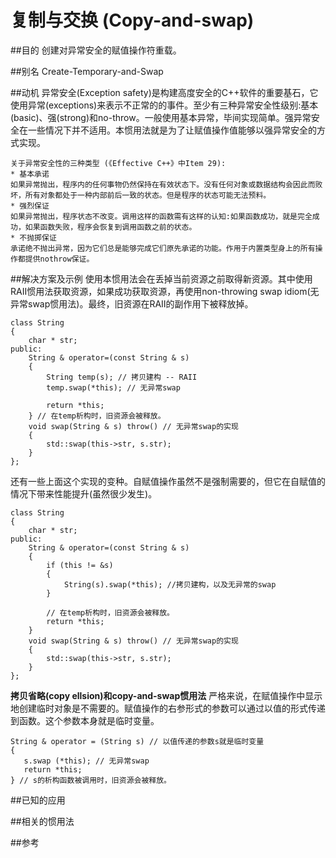 # 复制与交换 (Copy-and-swap)
##目的
创建对异常安全的赋值操作符重载。

##别名
Create-Temporary-and-Swap

##动机
异常安全(Exception safety)是构建高度安全的C++软件的重要基石，它使用异常(exceptions)来表示不正常的的事件。至少有三种异常安全性级别:基本(basic)、强(strong)和no-throw。一般使用基本异常，毕间实现简单。强异常安全在一些情况下并不适用。本惯用法就是为了让赋值操作值能够以强异常安全的方式实现。

    关于异常安全性的三种类型 (《Effective C++》中Item 29):
    * 基本承诺
    如果异常抛出，程序内的任何事物仍然保持在有效状态下。没有任何对象或数据结构会因此而败坏，所有对象都处于一种内部前后一致的状态。但是程序的状态可能无法预料。
    * 强烈保证
    如果异常抛出，程序状态不改变。调用这样的函数需有这样的认知:如果函数成功，就是完全成功，如果函数失败，程序会恢复到调用函数之前的状态。
    * 不抛掷保证
    承诺绝不抛出异常，因为它们总是能够完成它们原先承诺的功能。作用于内置类型身上的所有操作都提供nothrow保证。


##解决方案及示例
使用本惯用法会在丢掉当前资源之前取得新资源。其中使用RAII惯用法获取资源，如果成功获取资源，再使用non-throwing swap idiom(无异常swap惯用法)。最终，旧资源在RAII的副作用下被释放掉。
```
class String
{
    char * str;
public:
    String & operator=(const String & s)
    {
        String temp(s); // 拷贝建构 -- RAII
        temp.swap(*this); // 无异常swap

        return *this;
    } // 在temp析构时，旧资源会被释放。
    void swap(String & s) throw() // 无异常swap的实现
    {
        std::swap(this->str, s.str);
    }
};
```

还有一些上面这个实现的变种。自赋值操作虽然不是强制需要的，但它在自赋值的情况下带来性能提升(虽然很少发生)。
```
class String
{
    char * str;
public:
    String & operator=(const String & s)
    {
        if (this != &s)
        {
            String(s).swap(*this); //拷贝建构，以及无异常的swap
        }

        // 在temp析构时，旧资源会被释放。
        return *this;
    }
    void swap(String & s) throw() // 无异常swap的实现
    {
        std::swap(this->str, s.str);
    }
};
```

**拷贝省略(copy ellsion)和copy-and-swap惯用法**
严格来说，在赋值操作中显示地创建临时对象是不需要的。赋值操作的右参形式的参数可以通过以值的形式传递到函数。这个参数本身就是临时变量。
```
String & operator = (String s) // 以值传递的参数s就是临时变量
{
   s.swap (*this); // 无异常swap
   return *this;
} // s的析构函数被调用时，旧资源会被释放。
```

##已知的应用

##相关的惯用法

##参考
